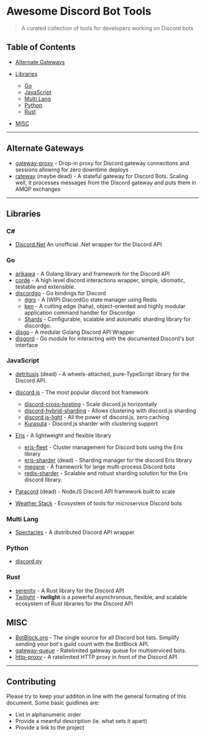 # Awesome Discord Bot Tools

> A curated collection of tools for developers working on Discord bots

## Table of Contents

- [Alternate Gateways](#alternate-gateways)
- [Libraries](#libraries)

  - [Go](#go)
  - [JavaScript](#javascript)
  - [Multi Lang](#multi-lang)
  - [Python](#python)
  - [Rust](#rust)

- [MISC](#misc)

---

## Alternate Gateways

- [gateway-proxy](https://github.com/Gelbpunkt/gateway-proxy) - Drop-in proxy for Discord gateway connections and sessions allowing for zero downtime deploys
- [rateway](https://github.com/IdleRPGBot/rateway) (maybe dead) - A stateful gateway for Discord Bots. Scaling well, it processes messages from the Discord gateway and puts them in AMQP exchanges

---

## Libraries

### C#

- [Discord.Net](https://github.com/discord-net/Discord.Net) An unofficial .Net wrapper for the Discord API

### Go

- [arikawa](https://github.com/diamondburned/arikawa) - A Golang library and framework for the Discord API
- [corde](https://github.com/Karitham/corde) - A high level discord interactions wrapper, simple, idiomatic, testable and extensible.
- [discordgo](https://github.com/bwmarrin/discordgo) - Go bindings for Discord
  - [dgrs](https://github.com/zekroTJA/dgrs) - A (WIP) DiscordGo state manager using Redis
  - [ken](https://github.com/zekroTJA/ken/) - A cutting edge (haha), object-oriented and highly modular application command handler for Discordgo
  - [Shards](https://github.com/servusdei2018/shards) - Configurable, scalable and automatic sharding library for discordgo.
- [disgo](https://github.com/disgoorg/disgo) - A modular Golang Discord API Wrapper
- [disgord](https://github.com/andersfylling/disgord) - Go module for interacting with the documented Discord's bot interface

### JavaScript

- [detritusjs](https://github.com/detritusjs) (dead) - A wheels-attached, pure-TypeScript library for the Discord API.

- [discord.js](https://discord.js.org/#/) - The most popular discord bot framework

  - [discord-cross-hosting](https://github.com/meister03/discord-cross-hosting) - Scale discord.js horizontally
  - [discord-hybrid-sharding](https://github.com/meister03/discord-hybrid-sharding) - Allows clustering with discord.js sharding
  - [discord.js-light](https://github.com/timotejroiko/discord.js-light) - All the power of discord.js, zero caching
  - [Kurasuta](https://github.com/DevYukine/Kurasuta) - Discord.js sharder with clustering support

- [Eris](https://abal.moe/Eris/) - A lightweight and flexible library
  - [eris-fleet](https://github.com/danclay/eris-fleet/) - Cluster management for Discord bots using the Eris library
  - [eris-sharder](https://github.com/discordware/eris-sharder) (dead) - Sharding manager for the discord Eris library
  - [megane](https://github.com/brussell98/megane) - A framework for large multi-process Discord bots
  - [redis-sharder](https://github.com/privy-gg/redis-sharder) - Scalable and robust sharding solution for the Eris discord library.
- [Paracord](https://github.com/paracordjs/paracord) (dead) - NodeJS Discord API framework built to scale
- [Weather Stack](https://github.com/DasWolke/CloudStorm) - Ecosystem of tools for microservice Discord bots

### Multi Lang

- [Spectacles](https://github.com/spec-tacles) - A distributed Discord API wrapper

### Python

- [discord.py](https://discordpy.readthedocs.io/en/stable/)

### Rust

- [serenity](https://github.com/serenity-rs/serenity) - A Rust library for the Discord API
- [Twilight](https://twilight.rs/) - **twilight** is a powerful asynchronous, flexible, and scalable ecosystem of Rust libraries for the Discord API

## MISC

- [BotBlock.org](https://botblock.org/) - The single source for all Discord bot lists. Simplify sending your bot's guild count with the BotBlock API.
- [gateway-queue](https://github.com/twilight-rs/gateway-queue) - Ratelimited gateway queue for multiserviced bots.
- [http-proxy](https://github.com/twilight-rs/http-proxy) - A ratelimited HTTP proxy in front of the Discord API

---

## Contributing

Please try to keep your additon in line with the general formating of this document. Some basic guidlines are:

- List in alphanumeric order
- Provide a meanful description (ie. what sets it apart)
- Provide a link to the project
